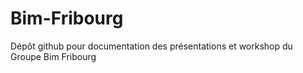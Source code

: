 # Bim-Fribourg
Dépôt github pour documentation des présentations et workshop du Groupe Bim Fribourg
